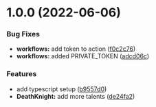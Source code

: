 # 1.0.0 (2022-06-06)


### Bug Fixes

* **workflows:** add token to action ([f0c2c76](https://github.com/Tjark-Kuehl/dragonflight-talenttrees/commit/f0c2c763d7c57d639f0c8384b7aaff5dc0434847))
* **workflows:** added PRIVATE_TOKEN ([adcd06c](https://github.com/Tjark-Kuehl/dragonflight-talenttrees/commit/adcd06cab0da44f0619f61a6f564bac24071b66b))


### Features

* add typescript setup ([b9557d0](https://github.com/Tjark-Kuehl/dragonflight-talenttrees/commit/b9557d0caa4e60292dd2bdb7a77741a289ac1c51))
* **DeathKnight:** add more talents ([de24fa2](https://github.com/Tjark-Kuehl/dragonflight-talenttrees/commit/de24fa2c81bbfeb0926900b8fcf7dfb3269f1941))
